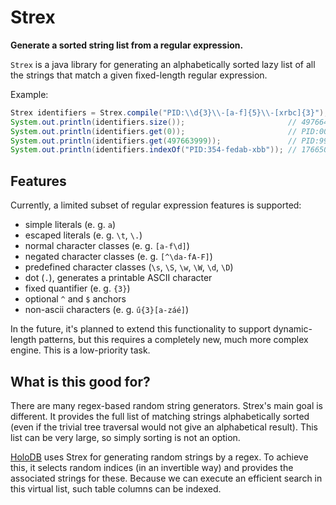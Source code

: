 # Strex

**Generate a sorted string list from a regular expression.**

`Strex` is a java library for generating an alphabetically sorted lazy list of
all the strings that match a given fixed-length regular expression.

Example:

```java
Strex identifiers = Strex.compile("PID:\\d{3}\\-[a-f]{5}\\-[xrbc]{3}");
System.out.println(identifiers.size());                       // 497664000 ( = 10^3 × 1 × 6^5 × 1 × 4^3 )
System.out.println(identifiers.get(0));                       // PID:000-aaaaa-bbb
System.out.println(identifiers.get(497663999));               // PID:999-fffff-xxx
System.out.println(identifiers.indexOf("PID:354-fedab-xbb")); // 176650096
```

## Features

Currently, a limited subset of regular expression features is supported:

- simple literals (e. g. `a`)
- escaped literals (e. g. `\t`, `\.`)
- normal character classes (e. g. `[a-f\d]`)
- negated character classes (e. g. `[^\da-fA-F]`)
- predefined character classes (`\s`, `\S`, `\w`, `\W`, `\d`, `\D`)
- dot (`.`), generates a printable ASCII character
- fixed quantifier (e. g. `{3}`)
- optional `^` and `$` anchors
- non-ascii characters (e. g. `ű{3}[a-záé]`)

In the future, it's planned to extend this functionality to support dynamic-length patterns,
but this requires a completely new, much more complex engine.
This is a low-priority task.

## What is this good for?

There are many regex-based random string generators.
Strex's main goal is different.
It provides the full list of matching strings alphabetically sorted
(even if the trivial tree traversal would not give an alphabetical result).
This list can be very large, so simply sorting is not an option.

[HoloDB](https://github.com/miniconnect/holodb) uses Strex for generating random strings by a regex.
To achieve this, it selects random indices (in an invertible way) and provides the associated strings for these.
Because we can execute an efficient search in this virtual list, such table columns can be indexed.
